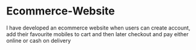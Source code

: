 # Ecommerce-Website
I have developed an ecommerce website when users can create account, add their favourite mobiles to cart and then later checkout and pay either online or cash on delivery
